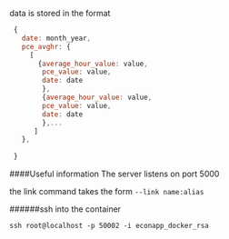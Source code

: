 data is stored in the format


```js
 {
   date: month_year,
   pce_avghr: {
     [
       {average_hour_value: value,
        pce_value: value,
        date: date
        },
        {average_hour_value: value,
        pce_value: value,
        date: date
        },...
      ]
   },
   
 }
```

####Useful information
The server listens on port 5000

the link command takes the form `--link name:alias`

######ssh into the container

```
ssh root@localhost -p 50002 -i econapp_docker_rsa
```